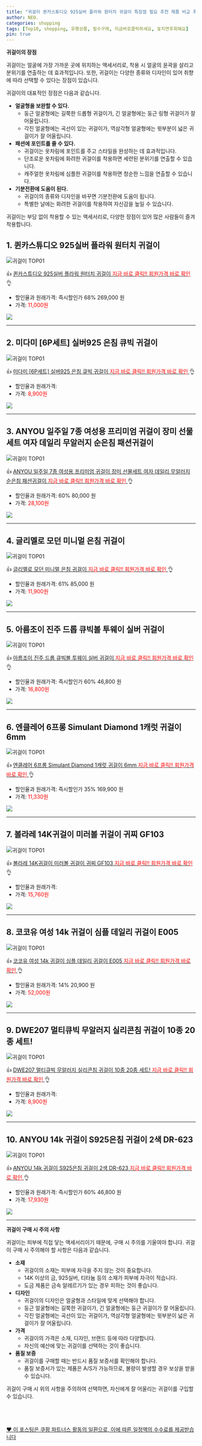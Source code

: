 ```yaml
---
title: "귀걸이 퀸카스튜디오 925실버 플라워 원터치 귀걸이 특장점 필요 추천 제품 비교 최저 가격 비교 장점 구매 후기 구매평"
author: NEO.
categories: shopping
tags: [Top10, shopping, 유행상품, 필수구매, 지금바로클릭하세요, 놓치면후회해요]
pin: true
---
```

**귀걸이의 장점**

귀걸이는 얼굴에 가장 가까운 곳에 위치하는 액세서리로, 착용 시 얼굴의 윤곽을 살리고 분위기를 연출하는 데 효과적입니다. 또한, 귀걸이는 다양한 종류와 디자인이 있어 취향에 따라 선택할 수 있다는 장점이 있습니다.

귀걸이의 대표적인 장점은 다음과 같습니다.

* **얼굴형을 보완할 수 있다.**
    * 둥근 얼굴형에는 길쭉한 드롭형 귀걸이가, 긴 얼굴형에는 둥근 링형 귀걸이가 잘 어울립니다.
    * 각진 얼굴형에는 곡선이 있는 귀걸이가, 역삼각형 얼굴형에는 윗부분이 넓은 귀걸이가 잘 어울립니다.
* **패션에 포인트를 줄 수 있다.**
    * 귀걸이는 옷차림에 포인트를 주고 스타일을 완성하는 데 효과적입니다.
    * 단조로운 옷차림에 화려한 귀걸이를 착용하면 세련된 분위기를 연출할 수 있습니다.
    * 캐주얼한 옷차림에 심플한 귀걸이를 착용하면 청순한 느낌을 연출할 수 있습니다.
* **기분전환에 도움이 된다.**
    * 귀걸이의 종류와 디자인을 바꾸면 기분전환에 도움이 됩니다.
    * 특별한 날에는 화려한 귀걸이를 착용하여 자신감을 높일 수 있습니다.

귀걸이는 부담 없이 착용할 수 있는 액세서리로, 다양한 장점이 있어 많은 사람들이 즐겨 착용합니다.

   

## 1. 퀸카스튜디오 925실버 플라워 원터치 귀걸이

![귀걸이 TOP01](https://thumbnail8.coupangcdn.com/thumbnails/remote/490x490ex/image/vendor_inventory/822d/0feeca4fe5c8e7fae942b1bc943b680d4850567658936939fa97258a713b.jpg)


👍 [퀸카스튜디오 925실버 플라워 원터치 귀걸이 <font color=red> 지금 바로 클릭!! 회원가격 바로 확인 </font> ](https://link.coupang.com/re/AFFSDP?lptag=AF3617701&subid=GithubCoopas&pageKey=7548657580&traceid=V0-153&itemId=19860563159&vendorItemId=86961528517) 👌 


- 할인율과 원래가격: 즉시할인가 68%  269,000   원
- 가격: <span style='color:red'>11,000원</span>

[![](/discount_price.png)](https://link.coupang.com/re/AFFSDP?lptag=AF3617701&subid=GithubCoopas&pageKey=7548657580&traceid=V0-153&itemId=19860563159&vendorItemId=86961528517)

---


   

## 2. 미다미 [6P세트] 실버925 은침 큐빅 귀걸이

![귀걸이 TOP01](https://thumbnail7.coupangcdn.com/thumbnails/remote/490x490ex/image/vendor_inventory/43f1/c0441d70709600fbea35d9d4d8c92f1e3de6a064ae8e8f24ef2f394d58c5.jpg)


👍 [미다미 [6P세트] 실버925 은침 큐빅 귀걸이 <font color=red> 지금 바로 클릭!! 회원가격 바로 확인 </font> ](https://link.coupang.com/re/AFFSDP?lptag=AF3617701&subid=GithubCoopas&pageKey=7278766133&traceid=V0-153&itemId=18579034204&vendorItemId=85715746457) 👌 


- 할인율과 원래가격: 
- 가격: <span style='color:red'>8,900원</span>

[![](/discount_price.png)](https://link.coupang.com/re/AFFSDP?lptag=AF3617701&subid=GithubCoopas&pageKey=7278766133&traceid=V0-153&itemId=18579034204&vendorItemId=85715746457)

---


   

## 3. ANYOU 일주일 7종 여성용 프리미엄 귀걸이 장미 선물세트 여자 데일리 무알러지 순은침 패션귀걸이

![귀걸이 TOP01](https://thumbnail6.coupangcdn.com/thumbnails/remote/490x490ex/image/vendor_inventory/28e9/022d570c2def3d8ec031c0f12eb65f9355680b09c162081151bf675d6ec3.jpg)


👍 [ANYOU 일주일 7종 여성용 프리미엄 귀걸이 장미 선물세트 여자 데일리 무알러지 순은침 패션귀걸이 <font color=red> 지금 바로 클릭!! 회원가격 바로 확인 </font> ](https://link.coupang.com/re/AFFSDP?lptag=AF3617701&subid=GithubCoopas&pageKey=7095313991&traceid=V0-153&itemId=17693624924&vendorItemId=87247252042) 👌 


- 할인율과 원래가격: 60%  80,000   원
- 가격: <span style='color:red'>28,100원</span>

[![](/discount_price.png)](https://link.coupang.com/re/AFFSDP?lptag=AF3617701&subid=GithubCoopas&pageKey=7095313991&traceid=V0-153&itemId=17693624924&vendorItemId=87247252042)

---


   

## 4. 글리멜로 모던 미니멀 은침 귀걸이

![귀걸이 TOP01](https://thumbnail8.coupangcdn.com/thumbnails/remote/490x490ex/image/vendor_inventory/899d/6ff4e854652e03f3fc5bf2e8d718f24a22044bb1909b6751fda941c4f4a5.jpg)


👍 [글리멜로 모던 미니멀 은침 귀걸이 <font color=red> 지금 바로 클릭!! 회원가격 바로 확인 </font> ](https://link.coupang.com/re/AFFSDP?lptag=AF3617701&subid=GithubCoopas&pageKey=7421150199&traceid=V0-153&itemId=19250791846&vendorItemId=86366490073) 👌 


- 할인율과 원래가격: 61%  85,000   원
- 가격: <span style='color:red'>11,900원</span>

[![](/discount_price.png)](https://link.coupang.com/re/AFFSDP?lptag=AF3617701&subid=GithubCoopas&pageKey=7421150199&traceid=V0-153&itemId=19250791846&vendorItemId=86366490073)

---


   

## 5. 아름조이 진주 드롭 큐빅볼 투웨이 실버 귀걸이

![귀걸이 TOP01](https://thumbnail10.coupangcdn.com/thumbnails/remote/490x490ex/image/vendor_inventory/cfa3/87a6f2a45803a21212bceec6dd1a632d7f41bd68eb5885c245b18407a851.jpg)


👍 [아름조이 진주 드롭 큐빅볼 투웨이 실버 귀걸이 <font color=red> 지금 바로 클릭!! 회원가격 바로 확인 </font> ](https://link.coupang.com/re/AFFSDP?lptag=AF3617701&subid=GithubCoopas&pageKey=7464337212&traceid=V0-153&itemId=19463043555&vendorItemId=86708855779) 👌 


- 할인율과 원래가격: 즉시할인가 60%  46,800   원
- 가격: <span style='color:red'>16,800원</span>

[![](/discount_price.png)](https://link.coupang.com/re/AFFSDP?lptag=AF3617701&subid=GithubCoopas&pageKey=7464337212&traceid=V0-153&itemId=19463043555&vendorItemId=86708855779)

---


   

## 6. 엔클레어 6프롱 Simulant Diamond 1캐럿 귀걸이 6mm

![귀걸이 TOP01](https://thumbnail6.coupangcdn.com/thumbnails/remote/490x490ex/image/retail/images/1927568860652566-797d19d7-7760-4ec6-9eac-9cb5af2a8726.jpg)


👍 [엔클레어 6프롱 Simulant Diamond 1캐럿 귀걸이 6mm <font color=red> 지금 바로 클릭!! 회원가격 바로 확인 </font> ](https://link.coupang.com/re/AFFSDP?lptag=AF3617701&subid=GithubCoopas&pageKey=7316877573&traceid=V0-153&itemId=18757308625&vendorItemId=85889191977) 👌 


- 할인율과 원래가격: 즉시할인가 35%  169,900   원
- 가격: <span style='color:red'>11,330원</span>

[![](/discount_price.png)](https://link.coupang.com/re/AFFSDP?lptag=AF3617701&subid=GithubCoopas&pageKey=7316877573&traceid=V0-153&itemId=18757308625&vendorItemId=85889191977)

---


   

## 7. 볼라레 14K귀걸이 미러볼 귀걸이 귀찌 GF103

![귀걸이 TOP01](https://thumbnail6.coupangcdn.com/thumbnails/remote/490x490ex/image/vendor_inventory/1de9/575085a3dc391db92316b3c7955434f2889a09d47e9fc10d123cf2346afc.jpg)


👍 [볼라레 14K귀걸이 미러볼 귀걸이 귀찌 GF103 <font color=red> 지금 바로 클릭!! 회원가격 바로 확인 </font> ](https://link.coupang.com/re/AFFSDP?lptag=AF3617701&subid=GithubCoopas&pageKey=304302737&traceid=V0-153&itemId=957690019&vendorItemId=85198795639) 👌 


- 할인율과 원래가격: 
- 가격: <span style='color:red'>15,760원</span>

[![](/discount_price.png)](https://link.coupang.com/re/AFFSDP?lptag=AF3617701&subid=GithubCoopas&pageKey=304302737&traceid=V0-153&itemId=957690019&vendorItemId=85198795639)

---


   

## 8. 코코유 여성 14k 귀걸이 심플 데일리 귀걸이 E005

![귀걸이 TOP01](https://thumbnail6.coupangcdn.com/thumbnails/remote/490x490ex/image/vendor_inventory/e23b/8bc3b6c964702817d4087bf4a89c1f69745e011e97aa22ef0119f06ccd6c.png)


👍 [코코유 여성 14k 귀걸이 심플 데일리 귀걸이 E005 <font color=red> 지금 바로 클릭!! 회원가격 바로 확인 </font> ](https://link.coupang.com/re/AFFSDP?lptag=AF3617701&subid=GithubCoopas&pageKey=7484554263&traceid=V0-153&itemId=19558595518&vendorItemId=86666629874) 👌 


- 할인율과 원래가격: 14%  20,900   원
- 가격: <span style='color:red'>52,000원</span>

[![](/discount_price.png)](https://link.coupang.com/re/AFFSDP?lptag=AF3617701&subid=GithubCoopas&pageKey=7484554263&traceid=V0-153&itemId=19558595518&vendorItemId=86666629874)

---


   

## 9. DWE207 멀티큐빅 무알러지 실리콘침 귀걸이 10종 20종 세트!

![귀걸이 TOP01](https://thumbnail6.coupangcdn.com/thumbnails/remote/490x490ex/image/vendor_inventory/0e09/89024611322831423f4e1f6814a4322b252014157dc309e5147ccc48f359.jpg)


👍 [DWE207 멀티큐빅 무알러지 실리콘침 귀걸이 10종 20종 세트! <font color=red> 지금 바로 클릭!! 회원가격 바로 확인 </font> ](https://link.coupang.com/re/AFFSDP?lptag=AF3617701&subid=GithubCoopas&pageKey=6612987560&traceid=V0-153&itemId=15003062829&vendorItemId=82225908636) 👌 


- 할인율과 원래가격: 
- 가격: <span style='color:red'>8,900원</span>

[![](/discount_price.png)](https://link.coupang.com/re/AFFSDP?lptag=AF3617701&subid=GithubCoopas&pageKey=6612987560&traceid=V0-153&itemId=15003062829&vendorItemId=82225908636)

---


   

## 10. ANYOU 14k 귀걸이 S925은침 귀걸이 2색 DR-623

![귀걸이 TOP01](https://thumbnail10.coupangcdn.com/thumbnails/remote/490x490ex/image/vendor_inventory/1ae1/18c74676006441665413e5e99f82d889c0d79ca534420fc4eccd9ad95aa9.jpg)


👍 [ANYOU 14k 귀걸이 S925은침 귀걸이 2색 DR-623 <font color=red> 지금 바로 클릭!! 회원가격 바로 확인 </font> ](https://link.coupang.com/re/AFFSDP?lptag=AF3617701&subid=GithubCoopas&pageKey=7425038953&traceid=V0-153&itemId=19271633946&vendorItemId=87562673945) 👌 


- 할인율과 원래가격: 즉시할인가 60%  46,800   원
- 가격: <span style='color:red'>17,930원</span>

[![](/discount_price.png)](https://link.coupang.com/re/AFFSDP?lptag=AF3617701&subid=GithubCoopas&pageKey=7425038953&traceid=V0-153&itemId=19271633946&vendorItemId=87562673945)

---
**귀걸이 구매 시 주의 사항**

귀걸이는 피부에 직접 닿는 액세서리이기 때문에, 구매 시 주의를 기울여야 합니다. 귀걸이 구매 시 주의해야 할 사항은 다음과 같습니다.

* **소재**
    * 귀걸이의 소재는 피부에 자극을 주지 않는 것이 중요합니다.
    * 14K 이상의 금, 925실버, 티타늄 등의 소재가 피부에 자극이 적습니다.
    * 도금 제품은 금속 알레르기가 있는 경우 피하는 것이 좋습니다.
* **디자인**
    * 귀걸이의 디자인은 얼굴형과 스타일에 맞게 선택해야 합니다.
    * 둥근 얼굴형에는 길쭉한 귀걸이가, 긴 얼굴형에는 둥근 귀걸이가 잘 어울립니다.
    * 각진 얼굴형에는 곡선이 있는 귀걸이가, 역삼각형 얼굴형에는 윗부분이 넓은 귀걸이가 잘 어울립니다.
* **가격**
    * 귀걸이의 가격은 소재, 디자인, 브랜드 등에 따라 다양합니다.
    * 자신의 예산에 맞는 귀걸이를 선택하는 것이 좋습니다.
* **품질 보증**
    * 귀걸이를 구매할 때는 반드시 품질 보증서를 확인해야 합니다.
    * 품질 보증서가 있는 제품은 A/S가 가능하므로, 불량이 발생할 경우 보상을 받을 수 있습니다.

귀걸이 구매 시 위의 사항을 주의하여 선택하면, 자신에게 잘 어울리는 귀걸이를 구입할 수 있습니다.<br><br><br><br><br> [ ❤  이 포스팅은 쿠팡 파트너스 활동의 일환으로, 이에 따른 일정액의 수수료를 제공받습니다](https://link.coupang.com/a/bcEFyh)
